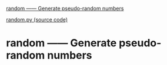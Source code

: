 [random —— Generate pseudo-random numbers](https://docs.python.org/3/library/random.html)

[random.py (source code)](https://github.com/python/cpython/blob/3.8/Lib/random.py)



# random —— Generate pseudo-random numbers



